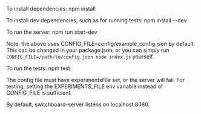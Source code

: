 To install dependencies:
npm install

To install dev dependencies, such as for running tests:
npm install --dev

To run the server:
npm run start-dev

Note: the above uses CONFIG_FILE=config/example_config.json by default.
This can be changed in your package.json, or you can simply run ```CONFIG_FILE=/path/to/config.json node index.js``` yourself.

To run the tests:
npm test


The config file must have experimentsFile set, or the server will fail.
For testing, setting the EXPERIMENTS_FILE env variable instead of CONFIG_FILE is sufficient.

By default, switchboard-server listens on localhost:8080.
